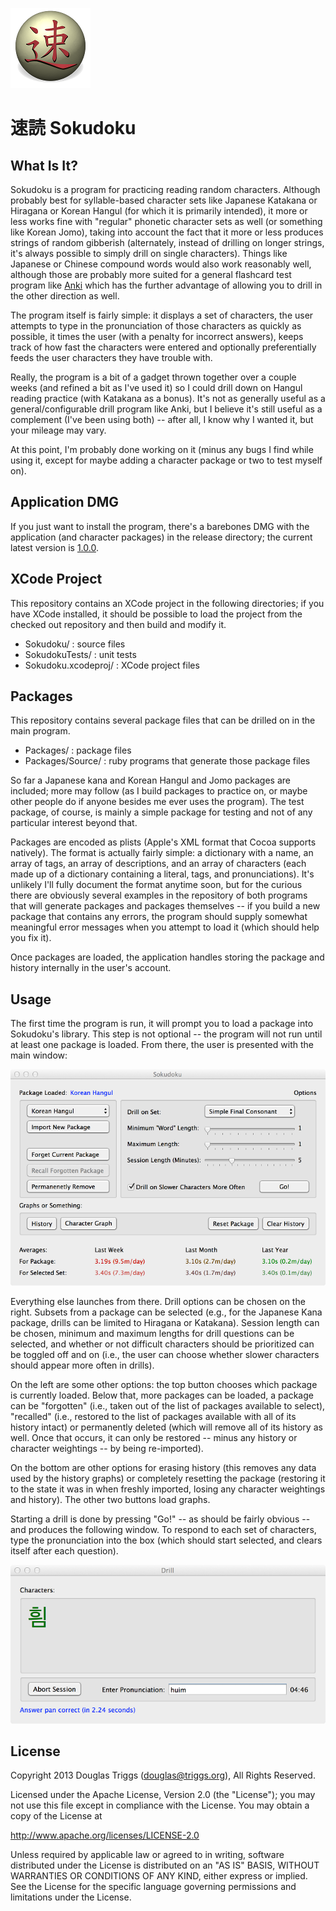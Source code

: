 ![alt logo](Assets/Icon128.png)
# 速読 Sokudoku

## What Is It?

Sokudoku is a program for practicing reading random characters.
Although probably best for syllable-based character sets like Japanese
Katakana or Hiragana or Korean Hangul (for which it is primarily
intended), it more or less works fine with "regular" phonetic
character sets as well (or something like Korean Jomo), taking into
account the fact that it more or less produces strings of random
gibberish (alternately, instead of drilling on longer strings, it's
always possible to simply drill on single characters).  Things like
Japanese or Chinese compound words would also work reasonably well,
although those are probably more suited for a general flashcard test
program like [Anki](http://ankisrs.net/) which has the further
advantage of allowing you to drill in the other direction as well.

The program itself is fairly simple: it displays a set of characters,
the user attempts to type in the pronunciation of those characters as
quickly as possible, it times the user (with a penalty for incorrect
answers), keeps track of how fast the characters were entered and
optionally preferentially feeds the user characters they have trouble
with.

Really, the program is a bit of a gadget thrown together over a couple
weeks (and refined a bit as I've used it) so I could drill down on
Hangul reading practice (with Katakana as a bonus).  It's not as
generally useful as a general/configurable drill program like Anki,
but I believe it's still useful as a complement (I've been using both)
-- after all, I know why I wanted it, but your mileage may vary.

At this point, I'm probably done working on it (minus any bugs I find
while using it, except for maybe adding a character package or two to
test myself on).

## Application DMG

If you just want to install the program, there's a barebones DMG with
the application (and character packages) in the release directory; the
current latest version is [1.0.0](Release/Sokudoku-1.0.0.dmg).

## XCode Project

This repository contains an XCode project in the following
directories; if you have XCode installed, it should be possible to
load the project from the checked out repository and then build and
modify it.

- Sokudoku/ : source files
- SokudokuTests/ : unit tests
- Sokudoku.xcodeproj/ : XCode project files

## Packages

This repository contains several package files that can be drilled on
in the main program.

- Packages/ : package files
- Packages/Source/ : ruby programs that generate those package files

So far a Japanese kana and Korean Hangul and Jomo packages are
included; more may follow (as I build packages to practice on, or
maybe other people do if anyone besides me ever uses the program).
The test package, of course, is mainly a simple package for testing
and not of any particular interest beyond that.

Packages are encoded as plists (Apple's XML format that Cocoa supports
natively).  The format is actually fairly simple: a dictionary with a
name, an array of tags, an array of descriptions, and an array of
characters (each made up of a dictionary containing a literal, tags,
and pronunciations).  It's unlikely I'll fully document the format
anytime soon, but for the curious there are obviously several examples
in the repository of both programs that will generate packages and
packages themselves -- if you build a new package that contains any
errors, the program should supply somewhat meaningful error messages
when you attempt to load it (which should help you fix it).

Once packages are loaded, the application handles storing the package
and history internally in the user's account.

## Usage

The first time the program is run, it will prompt you to load a
package into Sokudoku's library.  This step is not optional -- the
program will not run until at least one package is loaded.  From
there, the user is presented with the main window:

![alt main window](Assets/mainwindow.png)

Everything else launches from there.  Drill options can be chosen on
the right.  Subsets from a package can be selected (e.g., for the
Japanese Kana package, drills can be limited to Hiragana or Katakana).
Session length can be chosen, minimum and maximum lengths for drill
questions can be selected, and whether or not difficult characters
should be prioritized can be toggled off and on (i.e., the user can
choose whether slower characters should appear more often in drills).

On the left are some other options: the top button chooses which
package is currently loaded.  Below that, more packages can be loaded,
a package can be "forgotten" (i.e., taken out of the list of packages
available to select), "recalled" (i.e., restored to the list of
packages available with all of its history intact) or permanently
deleted (which will remove all of its history as well.  Once that
occurs, it can only be restored -- minus any history or character
weightings -- by being re-imported).

On the bottom are other options for erasing history (this removes any
data used by the history graphs) or completely resetting the package
(restoring it to the state it was in when freshly imported, losing any
character weightings and history).  The other two buttons load graphs.

Starting a drill is done by pressing "Go!" -- as should be fairly
obvious -- and produces the following window.  To respond to each
set of characters, type the pronunciation into the box (which should
start selected, and clears itself after each question).

![alt drill window](Assets/drillwindow.png)

## License

Copyright 2013 Douglas Triggs (douglas@triggs.org), All Rights Reserved.

Licensed under the Apache License, Version 2.0 (the "License"); you
may not use this file except in compliance with the License. You may
obtain a copy of the License at

http://www.apache.org/licenses/LICENSE-2.0

Unless required by applicable law or agreed to in writing, software
distributed under the License is distributed on an "AS IS" BASIS,
WITHOUT WARRANTIES OR CONDITIONS OF ANY KIND, either express or
implied. See the License for the specific language governing
permissions and limitations under the License.
